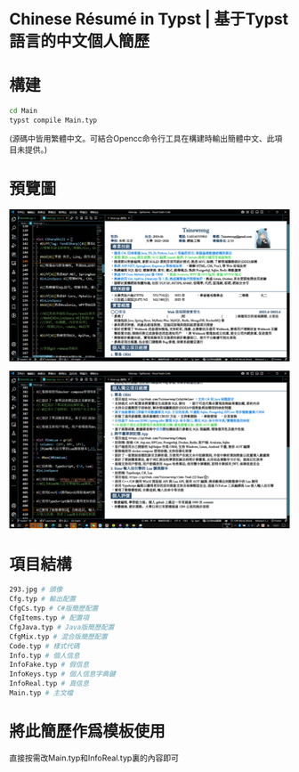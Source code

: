 # Chinese Résumé in Typst \| 基于Typst語言的中文個人簡歷

# 構建

``` bash
cd Main
typst compile Main.typ
```

(源碼中皆用繁體中文。可結合Opencc命令行工具在構建時輸出簡體中文、此項目未提供。)

# 預覽圖

![](assets/2025-09-17-13-20-30.png)

![](assets/2025-09-17-13-21-08.png)

# 項目結構

``` bash
293.jpg # 頭像
Cfg.typ # 輸出配置
CfgCs.typ # C#版簡歷配置
CfgItems.typ # 配置項
CfgJava.typ # Java版簡歷配置
CfgMix.typ # 混合版簡歷配置
Code.typ # 樣式代碼
Info.typ # 個人信息
InfoFake.typ # 假信息
InfoKeys.typ # 個人信息字典鍵
InfoReal.typ # 真信息
Main.typ # 主文檔
```

# 將此簡歷作爲模板使用

直接按需改Main.typ和InfoReal.typ裏的內容即可
